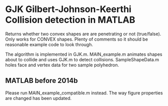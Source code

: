 # GJK Gilbert-Johnson-Keerthi Collision detection in MATLAB
Returns whether two convex shapes are are penetrating or not (true/false). Only works for CONVEX shapes. Plenty of comments so it should be reasonable example code to look through.

The algorithm is implemented in GJK.m. MAIN_example.m animates shapes about to collide and uses GJK.m to detect collisions. SampleShapeData.m holes face and vertex data for two sample polyhedron.

## MATLAB before 2014b
Please run MAIN_example_compatible.m instead. The way figure properties are changed has been updated.
